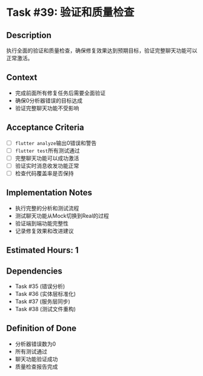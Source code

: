 # Task #39: 验证和质量检查

## Description
执行全面的验证和质量检查，确保修复效果达到预期目标，验证完整聊天功能可以正常激活。

## Context
- 完成前面所有修复任务后需要全面验证
- 确保0分析器错误的目标达成
- 验证完整聊天功能不受影响

## Acceptance Criteria
- [ ] `flutter analyze`输出0错误和警告
- [ ] `flutter test`所有测试通过
- [ ] 完整聊天功能可以成功激活
- [ ] 验证实时消息收发功能正常
- [ ] 检查代码覆盖率是否保持

## Implementation Notes
- 执行完整的分析和测试流程
- 测试聊天功能从Mock切换到Real的过程
- 验证端到端功能完整性
- 记录修复效果和改进建议

## Estimated Hours: 1

## Dependencies
- Task #35 (错误分析)
- Task #36 (实体层标准化)  
- Task #37 (服务层同步)
- Task #38 (测试文件重构)

## Definition of Done
- 分析器错误数为0
- 所有测试通过
- 聊天功能验证成功
- 质量检查报告完成